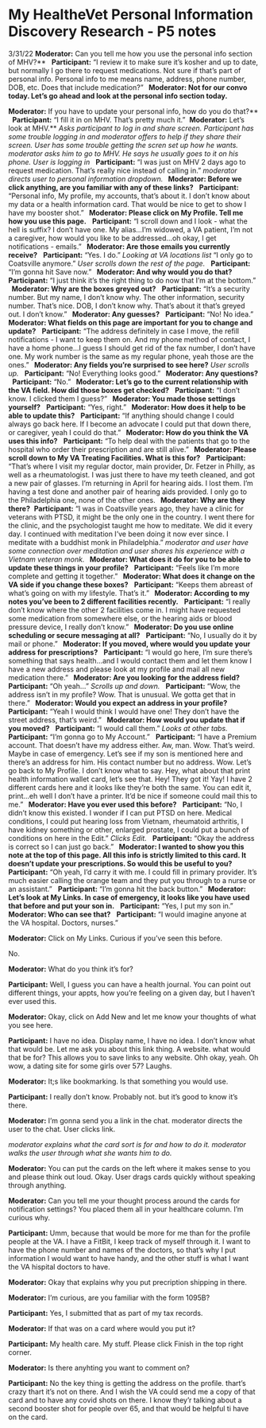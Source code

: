 # My HealtheVet Personal Information Discovery Research - P5 notes
3/31/22
**Moderator:** Can you tell me how you use the personal info section of MHV?**  
**Participant:**  “I review it to make sure it’s kosher and up to date, but normally I go there to request medications. Not sure if that’s part of personal info. Personal info to me means name, address, phone number, DOB, etc. Does that include medication?” ** 
**Moderator:** Not for our convo today. Let’s go ahead and look at the personal info section today.**

**Moderator:** If you have to update your personal info, how do you do that?**  
**Participant:**  “I fill it in on MHV. That’s pretty much it.” 
**Moderator:** Let’s look at MHV.** *Asks participant to log in and share screen. Participant has some trouble logging in and moderator offers to help if they share their screen.*
*User has some trouble getting the scren set up how he wants. moderator asks him to go to MHV. He says he usually goes to it on his phone.*
*User is logging in*
 
**Participant:**  “I was just on MHV 2 days ago to request medication. That’s really nice instead of calling in.”
*moderator directs user to personal information dropdown.*
** 
**Moderator:** Before we click anything, are you familiar with any of these links?**  
**Participant:**  “Personal info, My profile, my accounts, that’s about it. I don’t know about my data or a health information card. That would be nice to get to show I have my booster shot.”
** 
**Moderator:** Please click on My Profile. Tell me how you use this page.**  
**Participant:**  “I scroll down and I look - what the hell is suffix? I don’t have one. My alias…I’m widowed, a VA patient, I’m not a caregiver, how would you like to be addressed…oh okay, I get notifications - emails.” ** 
**Moderator:** Are those emails you currently receive?**  
**Participant:**  “Yes. I do.” *Looking at VA locations list* “I only go to Coatsville anymore.” *User scrolls down the rest of the page.*  
**Participant:**  “I’m gonna hit Save now.” ** 
**Moderator:** And why would you do that?**  
**Participant:**  “I just think it’s the right thing to do now that I’m at the bottom.”
** 
**Moderator:** Why are the boxes greyed out?**  
**Participant:**  “It’s a security number. But my name, I don’t know why. The other information, security number. That’s nice. DOB, I don’t know why. That’s about it that’s greyed out. I don’t know.” ** 
**Moderator:** Any guesses?**  
**Participant:**  “No! No idea.”
** 
**Moderator:** What fields on this page are important for you to change and update?**  
**Participant:**  “The address definitely in case I move, the refill notifications - I want to keep them on. And my phone method of contact, I have a home phone…I guess I should get rid of the fax number, I don’t have one. My work number is the same as my regular phone, yeah those are the ones.”
** 
**Moderator:** Any fields you’re surprised to see here?** *User scrolls up.*  
**Participant:**  “No! Everything looks good.” ** 
**Moderator:** Any questions?**  
**Participant:**  “No.”
** 
**Moderator:** Let’s go to the current relationship with the VA field. How did those boxes get checked?**  
**Participant:**  “I don’t know. I clicked them I guess?” ** 
**Moderator:** You made those settings yourself?**  
**Participant:**  “Yes, right.”
** 
**Moderator:** How does it help to be able to update this?**  
**Participant:**  “If anything should change I could always go back here. If I become an advocate I could put that down there, or caregiver, yeah I could do that.”
** 
**Moderator:** How do you think the VA uses this info?**  
**Participant:**  “To help deal with the patients that go to the hospital who order their prescription and are still alive.”
** 
**Moderator:** Please scroll down to My VA Treating Facilities. What is this for?**  
**Participant:**  “That’s where I visit my regular doctor, main provider, Dr. Fetzer in Philly, as well as a rheumatologist. I was just there to have my teeth cleaned, and got a new pair of glasses. I’m returning in April for hearing aids. I lost them. I’m having a test done and another pair of hearing aids provided. I only go to the Philadelphia one, none of the other ones. ** 
**Moderator:** Why are they there?** 
**Participant:**  “I was in Coatsville years ago, they have a clinic for veterans with PTSD, it might be the only one in the country. I went there for the clinic, and the psychologist taught me how to meditate. We did it every day. I continued with meditation I’ve been doing it now ever since. I meditate with a buddhist monk in Philadelphia.” *moderator and user have some connection over meditation and user shares his experience with a Vietnam veteran monk.*
** 
**Moderator:** What does it do for you to be able to update these things in your profile?**  
**Participant:**  “Feels like I’m more complete and getting it together.” ** 
**Moderator:** What does it change on the VA side if you change these boxes?**  
**Participant:**  “Keeps them abreast of what’s going on with my lifestyle. That’s it.”
** 
**Moderator:** According to my notes you’ve been to 2 different facilities recently.**  
**Participant:**  “I really don’t know where the other 2 facilities come in. I might have requested some medication from somewhere else, or the hearing aids or blood pressure device, I really don’t know.”
** 
**Moderator:** Do you use online scheduling or secure messaging at all?**  
**Participant:**  “No, I usually do it by mail or phone.”
** 
**Moderator:** If you moved, where would you update your address for prescriptions?**  
**Participant:**  “I would go here, I’m sure there’s something that says health…and I would contact them and let them know I have a new address and please look at my profile and mail all new medication there.” ** 
**Moderator:** Are you looking for the address field?**  
**Participant:**  “Oh yeah…” *Scrolls up and down.*  
**Participant:**  “Wow, the address isn’t in my profile? Wow. That is unusual. We gotta get that in there.” ** 
**Moderator:** Would you expect an address in your profile?**  
**Participant:**  “Yeah I would think I would have one! They don’t have the street address, that’s weird.”
** 
**Moderator:** How would you update that if you moved?**  
**Participant:**  “I would call them.” *Looks at other tabs.*  
**Participant:**  “I’m gonna go to My Account.”
 
**Participant:**  “I have a Premium account. That doesn’t have my address either. Aw, man. Wow. That’s weird. Maybe in case of emergency. Let’s see if my son is mentioned here and there’s an address for him. His contact number but no address. Wow. Let’s go back to My Profile. I don’t know what to say. Hey, what about that print health information wallet card, let’s see that. Hey! They got it! Yay! I have 2 different cards here and it looks like they’re both the same. You can edit it, print…eh well I don’t have a printer. It’d be nice if someone could mail this to me.” ** 
**Moderator:** Have you ever used this before?**  
**Participant:**  “No, I didn’t know this existed. I wonder if I can put PTSD on here. Medical conditions, I could put hearing loss from Vietnam, rheumatoid arthritis, I have kidney something or other, enlarged prostate, I could put a bunch of conditions on here in the Edit.” *Clicks Edit.*  
**Participant:**  “Okay the address is correct so I can just go back.”
** 
**Moderator:** I wanted to show you this note at the top of this page. All this info is strictly limited to this card. It doesn’t update your prescriptions. So would this be useful to you?**  
**Participant:**  “Oh yeah, I’d carry it with me. I could fill in primary provider. It’s much easier calling the orange team and they put you through to a nurse or an assistant.”
 
**Participant:**  “I’m gonna hit the back button.” ** 
**Moderator:** Let’s look at My Links. In case of emergency, it looks like you have used that before and put your son in.**  
**Participant:**  “Yes, I put my son in.” ** 
**Moderator:** Who can see that?**  
**Participant:**  “I would imagine anyone at the VA hospital. Doctors, nurses.”

**Moderator:** Click on My Links. Curious if you’ve seen this before. 

No. 


**Moderator:** What do you think it’s for? 


**Participant:** Well, I guess you can have a health journal. You can point out different things, your appts, how you’re feeling on a given day, but I haven’t ever used this. 


**Moderator:** Okay, click on Add New and let me know your thoughts of what you see here. 


**Participant:** I have no idea. Display name, I have no idea. I don’t know what that would be. Let me ask you about this link thing. A website. what would that be for? This allows you to save links to any website. Ohh okay, yeah. Oh wow, a dating site for some girls over 57? Laughs. 


**Moderator:** It;s like bookmarking. Is that something you would use. 


**Participant:** I really don’t know. Probably not. but it’s good to know it’s there.

**Moderator:** I’m gonna send you a link in the chat. moderator directs the user to the chat. User clicks link.

*moderator explains what the card sort is for and how to do it. moderator walks the user through what she wants him to do.*


**Moderator:** You can put the cards on the left where it makes sense to you and please think out loud. 
Okay. User drags cards quickly without speaking through anything. 


**Moderator:** Can you tell me your thought process around the cards for notification settings? You placed them all in your healthcare column. I’m curious why. 


**Participant:** Umm, because that would be more for me than for the profile people at the VA. I have a FitBit, I keep track of myself through it. I want to have the phone number and names of the doctors, so that’s why I put information I would want to have handy, and the other stuff is what I want the VA hispital doctors to have.


**Moderator:** Okay that explains why you put precription shipping in there. 


**Moderator:** I’m curious, are you familiar with the form 1095B? 


**Participant:** Yes, I submitted that as part of my tax records. 


**Moderator:** If that was on a card where would you put it? 


**Participant:** My health care. My stuff. 
Please click Finish in the top right corner. 


**Moderator:** Is there anyhting you want to comment on? 


**Participant:** No the key thing is getting the address on the profile. thart’s crazy thart it’s not on there. And I wish the VA could send me a copy of that card and to have any covid shots on there. I know they’r talking about a second booster shot for people over 65, and that would be helpful ti have on the card.
